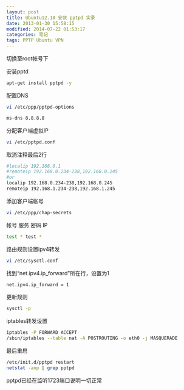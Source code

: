 ```yaml
---
layout: post
title: Ubuntu12.10 安装 pptpd 实录
date: 2013-01-30 15:58:15
modified: 2014-07-22 01:53:17
categories: 笔记
tags: PPTP Ubuntu VPN
---
```


切换至root帐号下

安装pptd

```sh
apt-get install pptpd -y
```

配置DNS

```sh
vi /etc/ppp/pptpd-options
```

```sh
ms-dns 8.8.8.8
```

分配客户端虚拟IP

```sh
vi /etc/pptpd.conf
```

取消注释最后2行

```sh
#localip 192.168.0.1
#remoteip 192.168.0.234-238,192.168.0.245
#or
localip 192.168.0.234-238,192.168.0.245
remoteip 192.168.1.234-238,192.168.1.245
```

添加客户端帐号

```sh
vi /etc/ppp/chap-secrets
```

帐号 服务 密码 IP

```sh
test * test *
```

路由规则设置ipv4转发

```sh
vi /etc/sysctl.conf
```

找到“net.ipv4.ip_forward”所在行，设置为1

```sh
net.ipv4.ip_forward = 1
```

更新规则

```sh
sysctl -p
```

iptables转发设置

```sh
iptables -P FORWARD ACCEPT
/sbin/iptables --table nat -A POSTROUTING -o eth0 -j MASQUERADE
```

最后重启

```sh
/etc/init.d/pptpd restart
netstat -anp | grep pptpd
```

pptpd已经在监听1723端口说明一切正常